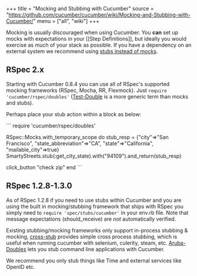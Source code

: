+++
title = "Mocking and Stubbing with Cucumber"
source = "https://github.com/cucumber/cucumber/wiki/Mocking-and-Stubbing-with-Cucumber/"
menu = ["all", "wiki"]
+++

Mocking is usually discouraged when using Cucumber. You **can** set up mocks with expectations in your \[\[Step Definitions\]\], but ideally you would exercise as much of your stack as possible. If you have a dependency on an external system we recommend using [stubs instead of mocks](http://martinfowler.com/articles/mocksArentStubs.html).

RSpec 2.x
---------

Starting with Cucumber 0.8.4 you can use all of RSpec's supported mocking frameworks (RSpec, Mocha, RR, Flexmock). Just <code>require 'cucumber/rspec/doubles'</code> ([Test-Double](http://www.martinfowler.com/bliki/TestDouble.html) is a more generic term than mocks and stubs).

Perhaps place your stub action within a block as below:

\`\`\`
require 'cucumber/rspec/doubles'

RSpec::Mocks.with\_temporary\_scope do
stub\_resp = {"city"=&gt;"San Francisco", "state\_abbreviation"=&gt;"CA", "state"=&gt;"California", "mailable\_city"=&gt;true}
SmartyStreets.stub(:get\_city\_state).with("94109").and\_return(stub\_resp)

click\_button "check zip"
end
\`\`\`

RSpec 1.2.8-1.3.0
-----------------

As of RSpec 1.2.8 if you need to use stubs within Cucumber and you are using the built in mocking/stubbing framework that ships with RSpec you simply need to <code>require 'spec/stubs/cucumber'</code> in your env.rb file. Note that message expectations (should\_receive) are *not* automatically verified.

Existing stubbing/mocking frameworks only support in-process stubbing & mocking, [cross-stub](http://github.com/ngty/cross-stub) provides simple cross process stubbing, which is useful when running cucumber with selenium, culerity, steam, etc.
[Aruba-Doubles](http://github.com/bjoernalbers/aruba-doubles) lets you stub command line applications with Cucumber.

We recommend you only stub things like Time and external services like OpenID etc.
